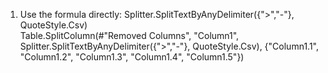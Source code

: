 1. Use the formula directly: Splitter.SplitTextByAnyDelimiter({">","-"}, QuoteStyle.Csv)    
    Table.SplitColumn(#"Removed Columns", "Column1", Splitter.SplitTextByAnyDelimiter({">","-"}, QuoteStyle.Csv), {"Column1.1", "Column1.2", "Column1.3", "Column1.4", "Column1.5"})
